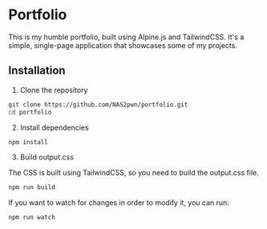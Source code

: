 # Portfolio

This is my humble portfolio, built using Alpine.js and TailwindCSS. It's a simple, single-page application that showcases some of my projects.

## Installation

1. Clone the repository

```bash
git clone https://github.com/NAS2pwn/portfolio.git
cd portfolio
```

2. Install dependencies

```bash
npm install
```

3. Build output.css

The CSS is built using TailwindCSS, so you need to build the output.css file.

```bash
npm run build
```

If you want to watch for changes in order to modify it, you can run:

```bash
npm run watch
```
